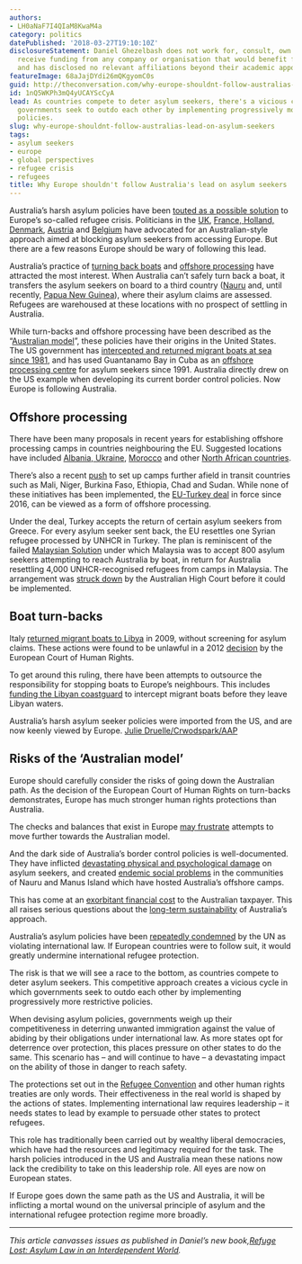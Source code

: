 ```yaml
---
authors:
- LH0aNaF7I4QIaM8KwaM4a
category: politics
datePublished: '2018-03-27T19:10:10Z'
disclosureStatement: Daniel Ghezelbash does not work for, consult, own shares in or
  receive funding from any company or organisation that would benefit from this article,
  and has disclosed no relevant affiliations beyond their academic appointment.
featureImage: 68aJajDYdi26mQKgyomC0s
guid: http://theconversation.com/why-europe-shouldnt-follow-australias-lead-on-asylum-seekers-90304
id: 1nQ5WKPh3mQ4yUCAYScCyA
lead: As countries compete to deter asylum seekers, there's a vicious cycle in which
  governments seek to outdo each other by implementing progressively more restrictive
  policies.
slug: why-europe-shouldnt-follow-australias-lead-on-asylum-seekers
tags:
- asylum seekers
- europe
- global perspectives
- refugee crisis
- refugees
title: Why Europe shouldn't follow Australia's lead on asylum seekers
---
```

Australia’s harsh asylum policies have been [touted as a possible solution](https://theconversation.com/european-leaders-taking-cues-from-australia-on-asylum-seeker-policies-66336) to Europe’s so-called refugee crisis. Politicians in the [UK](https://www.theguardian.com/world/2016/mar/18/refugee-boats-david-cameron-early-intervention-libya-migrants-mediterranean-eu-leaders), [France, Holland, Denmark](https://www.theguardian.com/world/2017/oct/12/how-europes-far-right-fell-in-love-with-australias-immigration-policy), [Austria](https://www.dailytelegraph.com.au/news/world/secret-talks-european-countries-ask-australia-how-to-stop-asylumseekers/news-story/fda3996385509fdeac4bef4f9784b098) and [Belgium](https://www.reuters.com/article/us-europe-migrants-belgium/europe-must-turn-back-migrants-on-smugglers-boats-belgian-minister-idUSKBN1872D5) have advocated for an Australian-style approach aimed at blocking asylum seekers from accessing Europe. But there are a few reasons Europe should be wary of following this lead.

Australia’s practice of [turning back boats](http://www.kaldorcentre.unsw.edu.au/publication/turning-back-boats) and [offshore processing](http://www.kaldorcentre.unsw.edu.au/publication/offshore-processing-overview) have attracted the most interest. When Australia can’t safely turn back a boat, it transfers the asylum seekers on board to a third country ([Nauru](http://www.asyluminsight.com/nauru-arrangement/#.WlrsODeYOUk) and, until recently, [Papua New Guinea](https://theconversation.com/manus-detention-centre-closure-sparks-safety-fears-for-refugees-84460)), where their asylum claims are assessed. Refugees are warehoused at these locations with no prospect of settling in Australia.

While turn-backs and offshore processing have been described as the “[Australian model](http://www.asyluminsight.com/c-camilla-ioli/#.WlmJiDeYOUk)”, these policies have their origins in the United States. The US government has [intercepted and returned migrant boats at sea since 1981](https://culanth.org/fieldsights/899-the-caribbean-roots-of-european-maritime-interdiction), and has used Guantanamo Bay in Cuba as an [offshore processing centre](https://www.newyorker.com/news/news-desk/a-useful-corner-of-the-world-guantnamo) for asylum seekers since 1991. Australia directly drew on the US example when developing its current border control policies. Now Europe is following Australia.


## Offshore processing

There have been many proposals in recent years for establishing offshore processing camps in countries neighbouring the EU. Suggested locations have included [Albania, Ukraine](https://core.ac.uk/download/pdf/1446324.pdf), [Morocco](https://www.theguardian.com/world/2017/oct/12/how-europes-far-right-fell-in-love-with-australias-immigration-policy) and other [North African countries](http://ec.europa.eu/epsc/pdf/publications/strategic_note_issue_2.pdf). 

There’s also a recent [push](https://www.theguardian.com/world/2017/jul/24/european-african-ministers-discuss-plan-refugees-tunis) to set up camps further afield in transit countries such as Mali, Niger, Burkina Faso, Ethiopia, Chad and Sudan. While none of these initiatives has been implemented, the [EU-Turkey deal](https://www.nytimes.com/2016/03/19/world/europe/european-union-turkey-refugees-migrants.html) in force since 2016, can be viewed as a form of offshore processing.

Under the deal, Turkey accepts the return of certain asylum seekers from Greece. For every asylum seeker sent back, the EU resettles one Syrian refugee processed by UNHCR in Turkey. The plan is reminiscent of the failed [Malaysian Solution](https://theconversation.com/explainer-the-facts-about-the-malaysian-solution-and-australias-international-obligations-1861) under which Malaysia was to accept 800 asylum seekers attempting to reach Australia by boat, in return for Australia resettling 4,000 UNHCR-recognised refugees from camps in Malaysia. The arrangement was [struck down](https://theconversation.com/malaysia-solution-high-court-ruling-explained-3154) by the Australian High Court before it could be implemented.


## Boat turn-backs

Italy [returned migrant boats to Libya](https://www.hrw.org/report/2009/09/21/pushed-back-pushed-around/italys-forced-return-boat-migrants-and-asylum-seekers) in 2009, without screening for asylum claims. These actions were found to be unlawful in a 2012 [decision](https://www.asil.org/insights/volume/16/issue/14/european-court-human-rights-protects-migrants-against-%22push-back%22) by the European Court of Human Rights.

To get around this ruling, there have been attempts to outsource the responsibility for stopping boats to Europe’s neighbours. This includes [funding the Libyan coastguard](https://theintercept.com/2017/11/25/libya-coast-guard-europe-refugees/) to intercept migrant boats before they leave Libyan waters.


[](https://images.theconversation.com/files/202391/original/file-20180118-122903-1gx2hon.jpg?ixlib=rb-1.1.0&q=45&auto=format&w=1000&fit=clip) Australia’s harsh asylum seeker policies were imported from the US, and are now keenly viewed by Europe. [Julie Druelle/Crwodspark/AAP](https://photos.aap.com.au/search/refugees%20europe)

## Risks of the ‘Australian model’

Europe should carefully consider the risks of going down the Australian path. As the decision of the European Court of Human Rights on turn-backs demonstrates, Europe has much stronger human rights protections than Australia. 

The checks and balances that exist in Europe [may frustrate](http://www.asyluminsight.com/c-camilla-ioli/#.WlmJiDeYOUk) attempts to move further towards the Australian model.

And the dark side of Australia’s border control policies is well-documented. They have inflicted [devastating physical and psychological damage](https://www.theguardian.com/australia-news/2017/jun/12/un-official-says-australia-responsible-for-inhuman-treatment-of-asylum-seekers) on asylum seekers, and created [endemic social problems](http://www5.austlii.edu.au/au/journals/UTSLRS/2016/3.html) in the communities of Nauru and Manus Island which have hosted Australia’s offshore camps. 

This has come at an [exorbitant financial cost](http://www.kaldorcentre.unsw.edu.au/publication/cost-australias-asylum-policy) to the Australian taxpayer. This all raises serious questions about the [long-term sustainability](https://www.theguardian.com/commentisfree/2016/aug/17/european-politicians-take-note-the-australian-solution-is-no-solution-at-all) of Australia’s approach.

Australia’s asylum policies have been [repeatedly condemned](http://www.huffingtonpost.com.au/2017/07/25/all-the-times-the-un-has-slammed-australias-asylum-seeker-polic_a_23046469/) by the UN as violating international law. If European countries were to follow suit, it would greatly undermine international refugee protection. 

The risk is that we will see a race to the bottom, as countries compete to deter asylum seekers. This competitive approach creates a vicious cycle in which governments seek to outdo each other by implementing progressively more restrictive policies.

When devising asylum policies, governments weigh up their competitiveness in deterring unwanted immigration against the value of abiding by their obligations under international law. As more states opt for deterrence over protection, this places pressure on other states to do the same. This scenario has – and will continue to have – a devastating impact on the ability of those in danger to reach safety.

The protections set out in the [Refugee Convention](http://www.unhcr.org/en-au/1951-refugee-convention.html) and other human rights treaties are only words. Their effectiveness in the real world is shaped by the actions of states. Implementing international law requires leadership – it needs states to lead by example to persuade other states to protect refugees. 

This role has traditionally been carried out by wealthy liberal democracies, which have had the resources and legitimacy required for the task. The harsh policies introduced in the US and Australia mean these nations now lack the credibility to take on this leadership role. All eyes are now on European states.

If Europe goes down the same path as the US and Australia, it will be inflicting a mortal wound on the universal principle of asylum and the international refugee protection regime more broadly.

* * *

_This article canvasses issues as published in Daniel’s new book,[Refuge Lost: Asylum Law in an Interdependent World](https://www.cambridge.org/core/books/refuge-lost/692B8F5E5F2FCC50068B50DA2C170260)._